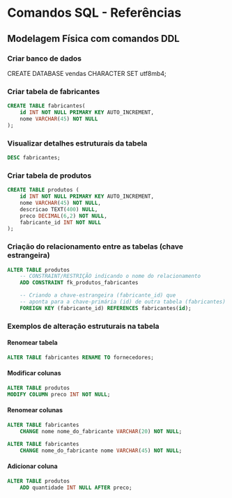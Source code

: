 # Comandos SQL - Referências

## Modelagem Física com comandos DDL

### Criar banco de dados

CREATE DATABASE vendas CHARACTER SET utf8mb4;

### Criar tabela de fabricantes

```sql
CREATE TABLE fabricantes(
    id INT NOT NULL PRIMARY KEY AUTO_INCREMENT,
    nome VARCHAR(45) NOT NULL
); 
```
### Visualizar detalhes estruturais da tabela

```sql
DESC fabricantes;
```
### Criar tabela de produtos
```sql
CREATE TABLE produtos (
    id INT NOT NULL PRIMARY KEY AUTO_INCREMENT,
    nome VARCHAR(45) NOT NULL,
    descricao TEXT(400) NULL,
    preco DECIMAL(6,2) NOT NULL,
    fabricante_id INT NOT NULL 
);
```

### Criação do relacionamento entre as tabelas (chave estrangeira)
```sql
ALTER TABLE produtos
    -- CONSTRAINT/RESTRIÇÃO indicando o nome do relacionamento
    ADD CONSTRAINT fk_produtos_fabricantes

    -- Criando a chave-estrangeira (fabricante_id) que
    -- aponta para a chave-primária (id) de outra tabela (fabricantes)
    FOREIGN KEY (fabricante_id) REFERENCES fabricantes(id);
```

### Exemplos de alteração estruturais na tabela

#### Renomear tabela

```sql
ALTER TABLE fabricantes RENAME TO fornecedores;
```
#### Modificar colunas

```sql
ALTER TABLE produtos 
MODIFY COLUMN preco INT NOT NULL;
```
#### Renomear colunas

```sql
ALTER TABLE fabricantes
    CHANGE nome nome_do_fabricante VARCHAR(20) NOT NULL;

ALTER TABLE fabricantes
    CHANGE nome_do_fabricante nome VARCHAR(45) NOT NULL;
```
#### Adicionar coluna
```sql
ALTER TABLE produtos 
    ADD quantidade INT NULL AFTER preco;
```


